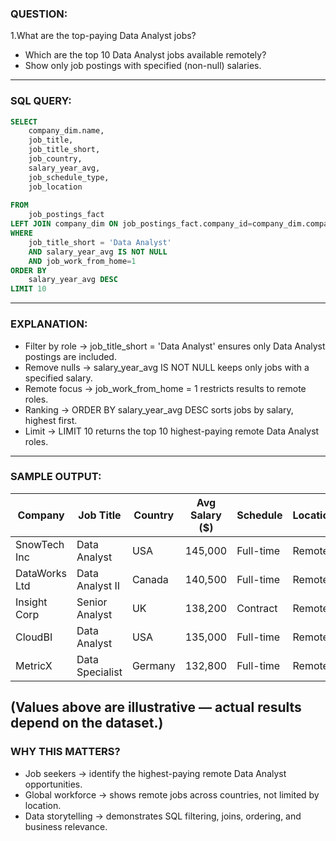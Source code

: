 ### QUESTION:
1.What are the top-paying Data Analyst jobs?
- Which are the top 10 Data Analyst jobs available remotely?  
- Show only job postings with specified (non-null) salaries.  
--- 
### SQL QUERY:
```sql 
SELECT
    company_dim.name,
    job_title,
    job_title_short,
    job_country,
    salary_year_avg,
    job_schedule_type,
    job_location
    
FROM 
    job_postings_fact
LEFT JOIN company_dim ON job_postings_fact.company_id=company_dim.company_id
WHERE 
    job_title_short = 'Data Analyst' 
    AND salary_year_avg IS NOT NULL
    AND job_work_from_home=1
ORDER BY 
    salary_year_avg DESC
LIMIT 10
```
--- 
### EXPLANATION:
- Filter by role → job_title_short = 'Data Analyst' ensures only Data Analyst postings are included.
- Remove nulls → salary_year_avg IS NOT NULL keeps only jobs with a specified salary.
- Remote focus → job_work_from_home = 1 restricts results to remote roles.
- Ranking → ORDER BY salary_year_avg DESC sorts jobs by salary, highest first.
- Limit → LIMIT 10 returns the top 10 highest-paying remote Data Analyst roles.

--- 
### SAMPLE OUTPUT:

| Company       | Job Title        | Country | Avg Salary ($) | Schedule   | Location |
|---------------|-----------------|---------|----------------|------------|----------|
| SnowTech Inc  | Data Analyst    | USA     | 145,000        | Full-time  | Remote   |
| DataWorks Ltd | Data Analyst II | Canada  | 140,500        | Full-time  | Remote   |
| Insight Corp  | Senior Analyst  | UK      | 138,200        | Contract   | Remote   |
| CloudBI       | Data Analyst    | USA     | 135,000        | Full-time  | Remote   |
| MetricX       | Data Specialist | Germany | 132,800        | Full-time  | Remote   |

(Values above are illustrative — actual results depend on the dataset.)
--- 
### WHY THIS MATTERS?
- Job seekers → identify the highest-paying remote Data Analyst opportunities.
- Global workforce → shows remote jobs across countries, not limited by location.
- Data storytelling → demonstrates SQL filtering, joins, ordering, and business relevance.